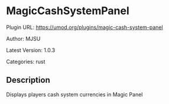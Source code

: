 # MagicCashSystemPanel

Plugin URL: https://umod.org/plugins/magic-cash-system-panel

Author: MJSU

Latest Version: 1.0.3

Categories: rust

## Description

Displays players cash system currencies in Magic Panel
